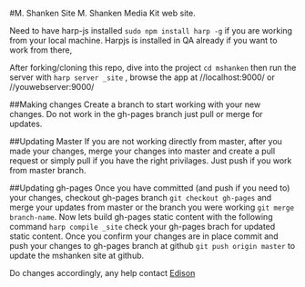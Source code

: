 #M. Shanken Site
M. Shanken Media Kit web site.

Need to have harp-js installed ```sudo npm install harp -g``` if you are working from your local machine. Harpjs is installed in QA already if you want to work from there,

After forking/cloning this repo, dive into the project ```cd mshanken``` then run the server with ```harp server _site``` , browse the app at //localhost:9000/ or //youwebserver:9000/

##Making changes
Create a branch to start working with your new changes. Do not work in the gh-pages branch just pull or merge for updates.

##Updating Master
If you are not working directly from master, after you made your changes, merge your changes into master and create a pull request or simply pull if you have the right privilages. Just push if you work from master branch.

##Updating gh-pages
Once you have committed (and push if you need to) your changes, checkout gh-pages branch ```git checkout gh-pages``` and merge your updates from master or the branch you were working ```git merge branch-name```. Now lets build gh-pages static content with the following command ```harp compile _site``` check your gh-pages brach for updated static content. Once you confirm your changes are in place commit and push your changes to gh-pages branch at github ```git push origin master``` to update the mshanken site at github.


Do changes accordingly, any help contact [Edison](mailto:eleon@mshanken.com)
